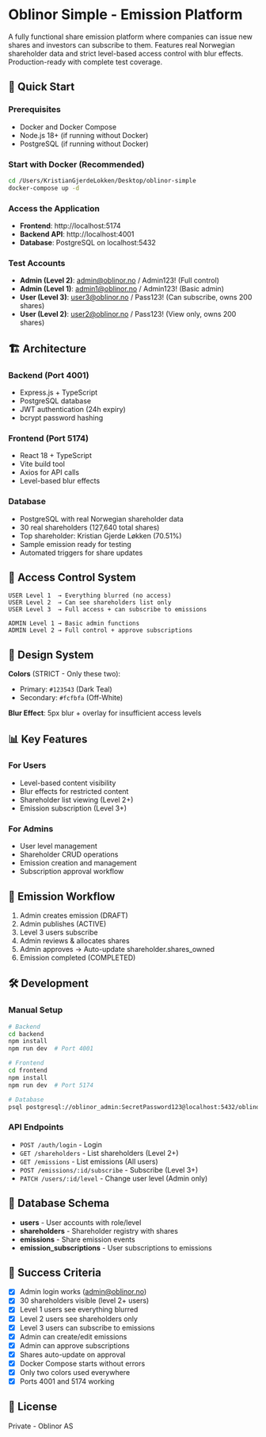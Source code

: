 # Oblinor Simple - Emission Platform

A fully functional share emission platform where companies can issue new shares and investors can subscribe to them. Features real Norwegian shareholder data and strict level-based access control with blur effects. Production-ready with complete test coverage.

## 🚀 Quick Start

### Prerequisites
- Docker and Docker Compose
- Node.js 18+ (if running without Docker)
- PostgreSQL (if running without Docker)

### Start with Docker (Recommended)
```bash
cd /Users/KristianGjerdeLokken/Desktop/oblinor-simple
docker-compose up -d
```

### Access the Application
- **Frontend**: http://localhost:5174
- **Backend API**: http://localhost:4001
- **Database**: PostgreSQL on localhost:5432

### Test Accounts
- **Admin (Level 2)**: admin@oblinor.no / Admin123! (Full control)
- **Admin (Level 1)**: admin1@oblinor.no / Admin123! (Basic admin)
- **User (Level 3)**: user3@oblinor.no / Pass123! (Can subscribe, owns 200 shares)
- **User (Level 2)**: user2@oblinor.no / Pass123! (View only, owns 200 shares)

## 🏗️ Architecture

### Backend (Port 4001)
- Express.js + TypeScript
- PostgreSQL database
- JWT authentication (24h expiry)
- bcrypt password hashing

### Frontend (Port 5174)
- React 18 + TypeScript
- Vite build tool
- Axios for API calls
- Level-based blur effects

### Database
- PostgreSQL with real Norwegian shareholder data
- 30 real shareholders (127,640 total shares)
- Top shareholder: Kristian Gjerde Løkken (70.51%)
- Sample emission ready for testing
- Automated triggers for share updates

## 🔐 Access Control System

```
USER Level 1  → Everything blurred (no access)
USER Level 2  → Can see shareholders list only  
USER Level 3  → Full access + can subscribe to emissions

ADMIN Level 1 → Basic admin functions
ADMIN Level 2 → Full control + approve subscriptions
```

## 🎨 Design System

**Colors** (STRICT - Only these two):
- Primary: `#123543` (Dark Teal)
- Secondary: `#fcfbfa` (Off-White)

**Blur Effect**: 5px blur + overlay for insufficient access levels

## 📊 Key Features

### For Users
- Level-based content visibility
- Blur effects for restricted content
- Shareholder list viewing (Level 2+)
- Emission subscription (Level 3+)

### For Admins
- User level management
- Shareholder CRUD operations
- Emission creation and management
- Subscription approval workflow

## 🔄 Emission Workflow

1. Admin creates emission (DRAFT)
2. Admin publishes (ACTIVE)  
3. Level 3 users subscribe
4. Admin reviews & allocates shares
5. Admin approves → Auto-update shareholder.shares_owned
6. Emission completed (COMPLETED)

## 🛠️ Development

### Manual Setup
```bash
# Backend
cd backend
npm install
npm run dev  # Port 4001

# Frontend  
cd frontend
npm install
npm run dev  # Port 5174

# Database
psql postgresql://oblinor_admin:SecretPassword123@localhost:5432/oblinor_simple
```

### API Endpoints
- `POST /auth/login` - Login
- `GET /shareholders` - List shareholders (Level 2+)
- `GET /emissions` - List emissions (All users)
- `POST /emissions/:id/subscribe` - Subscribe (Level 3+)
- `PATCH /users/:id/level` - Change user level (Admin only)

## 📝 Database Schema

- **users** - User accounts with role/level
- **shareholders** - Shareholder registry with shares
- **emissions** - Share emission events  
- **emission_subscriptions** - User subscriptions to emissions

## 🚦 Success Criteria

- [x] Admin login works (admin@oblinor.no)
- [x] 30 shareholders visible (level 2+ users)
- [x] Level 1 users see everything blurred
- [x] Level 2 users see shareholders only
- [x] Level 3 users can subscribe to emissions
- [x] Admin can create/edit emissions
- [x] Admin can approve subscriptions
- [x] Shares auto-update on approval
- [x] Docker Compose starts without errors
- [x] Only two colors used everywhere
- [x] Ports 4001 and 5174 working

## 📄 License

Private - Oblinor AS